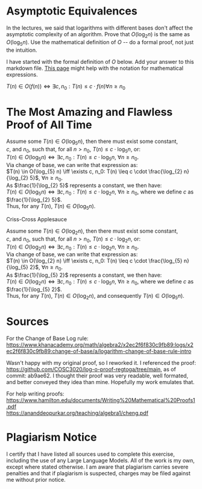 # Asymptotic Equivalences

In the lectures, we said that logarithms with different bases don't affect the
asymptotic complexity of an algorithm. Prove that $O(\log_{2} n)$ is the same as
$O(\log_{5} n)$. Use the mathematical definition of $O$ -- do a formal proof,
not just the intuition.

I have started with the formal definition of $O$ below. Add your answer to this
markdown file. [This
page](https://docs.github.com/en/get-started/writing-on-github/working-with-advanced-formatting/writing-mathematical-expressions)
might help with the notation for mathematical expressions.

$T(n) \in O(f(n)) \iff \exists c, n_0: T(n) \leq c \cdot f(n) \forall n \geq n_0$  

# The Most Amazing and Flawless Proof of All Time

Assume some $T(n) \in O(\log_{5} n)$, then there must exist some constant,  
$c$, and $n_0$, such that, for all $n > n_0$, $T(n) \leq c \cdot \log_{5} n$, or:  
$T(n) \in O(\log_{5} n) \iff \exists c, n_0: T(n) \leq c \cdot \log_{5} n$, $\forall n \geq n_0$.  
Via change of base, we can write that expression as:  
$T(n) \in O(\log_{5} n) \iff \exists c, n_0: T(n) \leq c \cdot \frac{\log_{2} n}{\log_{2} 5}$, $\forall n \geq n_0$.  
As $\frac{1}{\log_{2} 5}$ represents a constant, we then have:  
$T(n) \in O(\log_{5} n) \iff \exists c, n_0: T(n) \leq c \cdot \log_{2} n$, $\forall n \geq n_0$, where we define $c$ as $\frac{1}{\log_{2} 5}$.  
Thus, for any $T(n)$, $T(n) \in O(\log_{5} n)$.  

Criss-Cross Applesauce  

Assume some $T(n) \in O(\log_{2} n)$, then there must exist some constant,  
$c$, and $n_0$, such that, for all $n > n_0$, $T(n) \leq c \cdot \log_{2} n$, or:  
$T(n) \in O(\log_{2} n) \iff \exists c, n_0: T(n) \leq c \cdot \log_{2} n$, $\forall n \geq n_0$.  
Via change of base, we can write that expression as:  
$T(n) \in O(\log_{2} n) \iff \exists c, n_0: T(n) \leq c \cdot \frac{\log_{5} n}{\log_{5} 2}$, $\forall n \geq n_0$.  
As $\frac{1}{\log_{5} 2}$ represents a constant, we then have:  
$T(n) \in O(\log_{2} n) \iff \exists c, n_0: T(n) \leq c \cdot \log_{5} n$, $\forall n \geq n_0$, where we define $c$ as $\frac{1}{\log_{5} 2}$.  
Thus, for any $T(n)$, $T(n) \in O(\log_{2} n)$, and consequently $T(n) \in O(\log_{5} n)$.

# Sources

For the Change of Base Log rule:  
https://www.khanacademy.org/math/algebra2/x2ec2f6f830c9fb89:logs/x2ec2f6f830c9fb89:change-of-base/a/logarithm-change-of-base-rule-intro  

Wasn't happy with my original proof, so I reworked it. I referenced the proof: https://github.com/COSC3020/log-o-proof-regtoga/tree/main, as of commit: ab9ae62. I thought their proof was very readable, well formated, and better conveyed they idea than mine. Hopefully my work emulates that.

For help writing proofs:  
https://www.hamilton.edu/documents/Writing%20Mathematical%20Proofs1.pdf  
https://ananddeopurkar.org/teaching/algebra1/cheng.pdf  

# Plagiarism Notice

I certify that I have listed all sources used to complete this exercise, including the use of any Large Language Models. All of the work is my own, except where stated otherwise. I am aware that plagiarism carries severe penalties and that if plagiarism is suspected, charges may be filed against me without prior notice.
